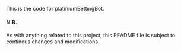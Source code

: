 This is the code for platiniumBettingBot.

#### N.B.
As with anything related to this project, this README file is subject to continous changes and modifications.
